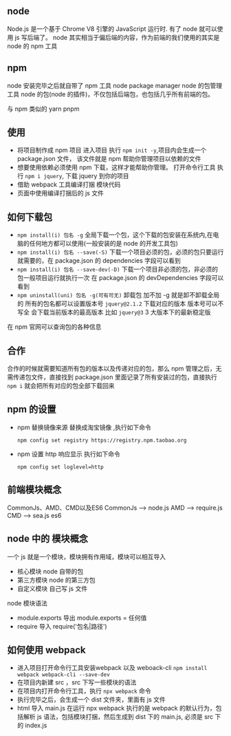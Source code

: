 ## node
Node.js 是一个基于 Chrome V8 引擎的 JavaScript 运行时. 有了 node 就可以使用 js 写后端了。
node 其实相当于偏后端的内容，作为前端的我们使用的其实是 node 的 npm 工具

## npm 
node 安装完毕之后就自带了 npm 工具
node package manager    node 的包管理工具 
node 的包(node 的插件)，不仅包括后端包，也包括几乎所有前端的包。

与 npm 类似的  yarn   pnpm

## 使用
- 将项目制作成 npm 项目 进入项目 执行 `npm init -y`,项目内会生成一个 package.json 文件， 该文件就是 npm 帮助你管理项目以依赖的文件
- 想要使用依赖必须使用 npm 下载，这样才能帮助你管理。 打开命令行工具 执行 `npm i jquery`, 下载 jquery 到你的项目
- 借助 webpack 工具编译打捆 模块代码
- 页面中使用编译打捆后的 js 文件

## 如何下载包
- `npm install(i) 包名 -g` 全局下载一个包，这个下载的包安装在系统内,在电脑的任何地方都可以使用(一般安装的是 node 的开发工具包)
- `npm install(i) 包名 --save(-S)`  下载一个项目必须的包，必须的包只要运行就需要的，在 package.json 的 dependencies 字段可以看到
- `npm install(i) 包名 --save-dev(-D)` 下载一个项目非必须的包，非必须的包一般项目运行就执行一次 在 package.json 的 devDependencies 字段可以看到
- `npm uninstall(uni) 包名 -g(可有可无)` 卸载包 加不加 -g 就是卸不卸载全局的
所有的包名都可以设置版本号 `jquery@2.1.2` 下载对应的版本 版本号可以不写全 会下载当前版本的最高版本 比如 `jquery@3` 3 大版本下的最新稳定版

在 npm 官网可以查询包的各种信息

## 合作
合作的时候就需要知道所有包的版本以及传递对应的包，那么 npm 管理之后，无需传递包文件，直接找到 package.json 里面记录了所有安装过的包，直接执行 `npm i` 就会把所有对应的包全部下载回来

## npm 的设置
- npm 替换镜像来源  替换成淘宝镜像 ,执行如下命令
  ```shell
  npm config set registry https://registry.npm.taobao.org
  ```
- npm 设置 http 响应显示 执行如下命令
  ```shell
  npm config set loglevel=http
  ```

## 前端模块概念
CommonJs、AMD、CMD以及ES6
CommonJs --> node.js
AMD --> require.js
CMD --> sea.js
es6

## node 中的 模块概念
一个 js 就是一个模块，模块拥有作用域，模块可以相互导入
- 核心模块     node 自带的包
- 第三方模块   node 的第三方包
- 自定义模块   自己写 js 文件

node 模块语法  
- module.exports 导出   module.exports = 任何值     
- require 导入   require('包名|路径')

## 如何使用 webpack 
- 进入项目打开命令行工具安装webpack 以及 weboack-cli `npm install webpack webpack-cli --save-dev`
- 在项目内新建 src ，src 下写一些模块的语法
- 在项目内打开命令行工具，执行 `npx webpack` 命令
- 执行完毕之后，会生成一个 dist 文件夹，里面有 js 文件
- html 导入 main.js 在运行
npx webpack 执行的是 webpack 的默认行为，包括解析 js 语法，包括模块打捆，然后生成到 dist 下的 main.js, 必须是 src 下的 index.js